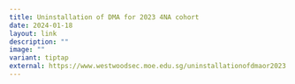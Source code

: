 ```yaml
---
title: Uninstallation of DMA for 2023 4NA cohort
date: 2024-01-18
layout: link
description: ""
image: ""
variant: tiptap
external: https://www.westwoodsec.moe.edu.sg/uninstallationofdmaor2023
---
```

